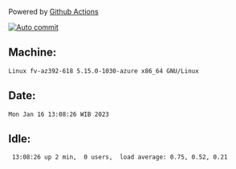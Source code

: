 Powered by [Github Actions](https://github.com/features/actions)

[![Auto commit](https://github.com/hiage/workstation/workflows/Auto%20commit/badge.svg)](https://github.com/hiage/workstation/actions?query=workflow%3A%22Auto+commit%22)

## Machine:
```
Linux fv-az392-618 5.15.0-1030-azure x86_64 GNU/Linux
```
## Date:
```
Mon Jan 16 13:08:26 WIB 2023
```
## Idle:
```
 13:08:26 up 2 min,  0 users,  load average: 0.75, 0.52, 0.21
```
